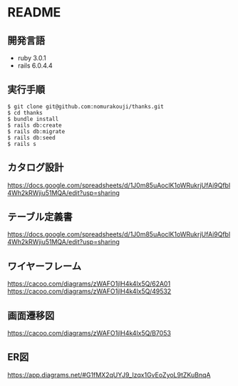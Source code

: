 # README


## 開発言語
- ruby 3.0.1
- rails 6.0.4.4

## 実行手順
```
$ git clone git@github.com:nomurakouji/thanks.git
$ cd thanks
$ bundle install
$ rails db:create 
$ rails db:migrate
$ rails db:seed
$ rails s
```

## カタログ設計
https://docs.google.com/spreadsheets/d/1J0m85uAoclK1oWRukrjUfAi9Qfbl4Wh2kRWjiu51MQA/edit?usp=sharing

## テーブル定義書
https://docs.google.com/spreadsheets/d/1J0m85uAoclK1oWRukrjUfAi9Qfbl4Wh2kRWjiu51MQA/edit?usp=sharing

## ワイヤーフレーム
https://cacoo.com/diagrams/zWAFO1jlH4k4lx5Q/62A01
https://cacoo.com/diagrams/zWAFO1jlH4k4lx5Q/49532

## 画面遷移図
https://cacoo.com/diagrams/zWAFO1jlH4k4lx5Q/B7053

## ER図
https://app.diagrams.net/#G1fMX2qUYJ9_Izqx1GvEoZyoL9tZKuBnqA

